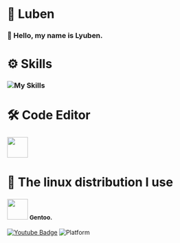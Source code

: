   # 📌 Luben
### 👋 Hello, my name is **Lyuben.**
# ⚙️ Skills
###    ![My Skills](https://skillicons.dev/icons?i=python,c,lua,html,rust)
# 🛠️ Code Editor
###    <img src="https://cdn.discordapp.com/attachments/1001159460103933983/1115471094275653672/image.png" style="max-width: 100%;" width="48"/>
# 🐧 The linux distribution I use
### <img src="https://cdn.discordapp.com/attachments/1001159460103933983/1115469323973165086/image.png" style="max-width: 100%;" width="48"/> <small>Gentoo.</small>
[![Youtube Badge](https://img.shields.io/youtube/channel/subscribers/UC0RL_1zazhFnqplgCflSrlg?style=social)](https://www.youtube.com/@bor666)
![Platform](https://img.shields.io/badge/platform-%20%7C%20Linux-%23989898)
